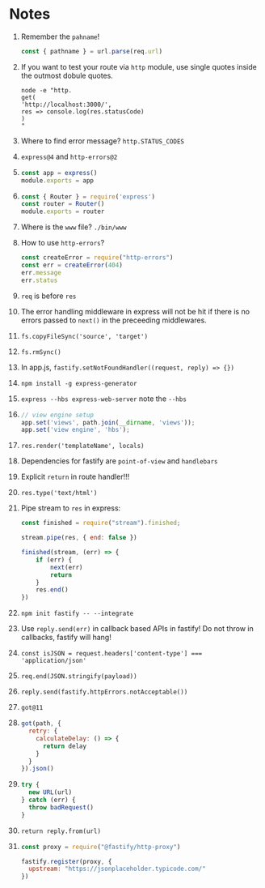 # Notes

1. Remember the `pahname`!
   ```javascript
   const { pathname } = url.parse(req.url)
   ```

2. If you want to test your route via `http` module, use single quotes inside the outmost dobule quotes.
   ```
   node -e "http.
   get(
   'http://localhost:3000/',
   res => console.log(res.statusCode)
   )
   "
   ```

3. Where to find error message?
   `http.STATUS_CODES`

4. `express@4` and `http-errors@2`

5. 
   ```javascript
   const app = express()
   module.exports = app
   ```
6. 
   ```javascript
   const { Router } = require('express')
   const router = Router()
   module.exports = router
   ```

7. Where is the `www` file?
   `./bin/www`

8. How to use `http-errors`?

   ```javascript
   const createError = require("http-errors")
   const err = createError(404)
   err.message
   err.status
   ```

9. `req` is before `res`

10. The error handling middleware in express will not be hit if there is no errors passed to `next()` in the preceeding middlewares.

11. `fs.copyFileSync('source', 'target')`

12. `fs.rmSync()`

13. In app.js, `fastify.setNotFoundHandler((request, reply) => {})`

14. `npm install -g express-generator`

15. `express --hbs express-web-server` note the `--hbs`

16. 
    ```javascript
    // view engine setup
    app.set('views', path.join(__dirname, 'views'));
    app.set('view engine', 'hbs');
    ```

17. `res.render('templateName', locals)`

18. Dependencies for fastify are `point-of-view` and `handlebars`

19. Explicit `return` in route handler!!!

20. `res.type('text/html')`

21. Pipe stream to `res` in express:
    ```javascript
    const finished = require("stream").finished;

    stream.pipe(res, { end: false })

    finished(stream, (err) => {
        if (err) {
            next(err)
            return
        }
        res.end()
    })
    ```

22. `npm init fastify -- --integrate`

23. Use `reply.send(err)` in callback based APIs in fastify! Do not throw in callbacks, fastify will hang!

24. `const isJSON = request.headers['content-type'] === 'application/json'`

25. `req.end(JSON.stringify(payload))`

26. `reply.send(fastify.httpErrors.notAcceptable())`

27. `got@11`

28. 
    ```javascript
    got(path, {
      retry: {
        calculateDelay: () => {
          return delay
        }
      }
    }).json()
    ```
29. 
    ```javascript
    try {
      new URL(url)
    } catch (err) {
      throw badRequest()
    }
    ```
   
30. `return reply.from(url)`

31. 
    ```javascript
    const proxy = require("@fastify/http-proxy")

    fastify.register(proxy, {
      upstream: "https://jsonplaceholder.typicode.com/"
    })
    ```
    